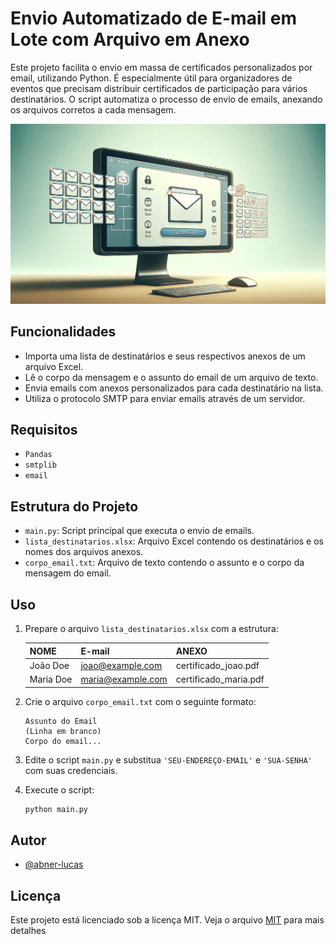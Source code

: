 # Envio Automatizado de E-mail em Lote com Arquivo em Anexo
Este projeto facilita o envio em massa de certificados personalizados por email, utilizando Python. É especialmente útil para organizadores de eventos que precisam distribuir certificados de participação para vários destinatários. O script automatiza o processo de envio de emails, anexando os arquivos corretos a cada mensagem.

<p align="center">
  <img src="image.png" width="600"/>
</p>

## Funcionalidades
- Importa uma lista de destinatários e seus respectivos anexos de um arquivo Excel.
- Lê o corpo da mensagem e o assunto do email de um arquivo de texto.
- Envia emails com anexos personalizados para cada destinatário na lista.
- Utiliza o protocolo SMTP para enviar emails através de um servidor.

## Requisitos
- `Pandas`
- `smtplib`
- `email`

## Estrutura do Projeto
- `main.py`: Script principal que executa o envio de emails.
- `lista_destinatarios.xlsx`: Arquivo Excel contendo os destinatários e os nomes dos arquivos anexos.
- `corpo_email.txt`: Arquivo de texto contendo o assunto e o corpo da mensagem do email.

## Uso
1. Prepare o arquivo `lista_destinatarios.xlsx` com a estrutura:

   | NOME     | E-mail           | ANEXO                |
   |----------|------------------|----------------------|
   | João Doe | joao@example.com | certificado_joao.pdf |
   | Maria Doe| maria@example.com| certificado_maria.pdf|
2. Crie o arquivo `corpo_email.txt` com o seguinte formato:
   ```
   Assunto do Email
   (Linha em branco)
   Corpo do email...
   ```
3. Edite o script `main.py` e substitua `'SEU-ENDEREÇO-EMAIL'` e `'SUA-SENHA'` com suas credenciais.
4. Execute o script:
   ```bash
   python main.py
   ```

## Autor
- [@abner-lucas](https://github.com/abner-lucas)
  
## Licença
Este projeto está licenciado sob a licença MIT. Veja o arquivo [MIT](https://choosealicense.com/licenses/mit/) para mais detalhes
